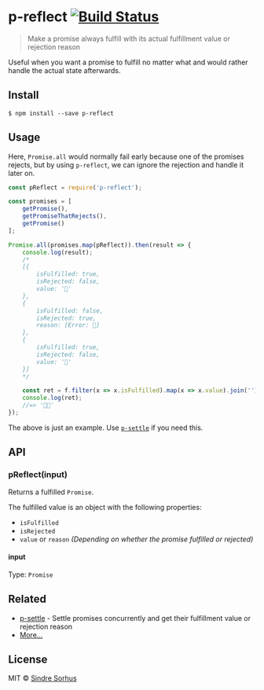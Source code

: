 # p-reflect [![Build Status](https://travis-ci.org/sindresorhus/p-reflect.svg?branch=master)](https://travis-ci.org/sindresorhus/p-reflect)

> Make a promise always fulfill with its actual fulfillment value or rejection reason

Useful when you want a promise to fulfill no matter what and would rather handle the actual state afterwards.


## Install

```
$ npm install --save p-reflect
```


## Usage

Here, `Promise.all` would normally fail early because one of the promises rejects, but by using `p-reflect`, we can ignore the rejection and handle it later on.

```js
const pReflect = require('p-reflect');

const promises = [
	getPromise(),
	getPromiseThatRejects(),
	getPromise()
];

Promise.all(promises.map(pReflect)).then(result => {
	console.log(result);
	/*
	[{
		isFulfilled: true,
		isRejected: false,
		value: '🦄'
	},
	{
		isFulfilled: false,
		isRejected: true,
		reason: [Error: 👹]
	},
	{
		isFulfilled: true,
		isRejected: false,
		value: '🐴'
	}]
	*/

	const ret = f.filter(x => x.isFulfilled).map(x => x.value).join('');
	console.log(ret);
	//=> '🦄🐴'
});
```

The above is just an example. Use [`p-settle`](https://github.com/sindresorhus/p-settle) if you need this.


## API

### pReflect(input)

Returns a fulfilled `Promise`.

The fulfilled value is an object with the following properties:

- `isFulfilled`
- `isRejected`
- `value` or `reason` *(Depending on whether the promise fulfilled or rejected)*

#### input

Type: `Promise`


## Related

- [p-settle](https://github.com/sindresorhus/p-settle) - Settle promises concurrently and get their fulfillment value or rejection reason
- [More…](https://github.com/sindresorhus/promise-fun)


## License

MIT © [Sindre Sorhus](https://sindresorhus.com)
